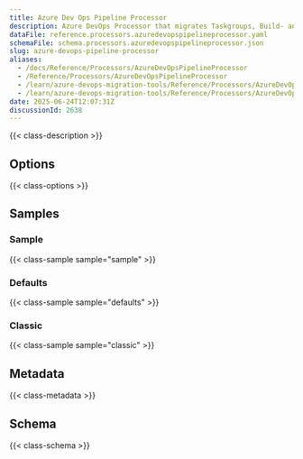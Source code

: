 ```yaml
---
title: Azure Dev Ops Pipeline Processor
description: Azure DevOps Processor that migrates Taskgroups, Build- and Release Pipelines.
dataFile: reference.processors.azuredevopspipelineprocessor.yaml
schemaFile: schema.processors.azuredevopspipelineprocessor.json
slug: azure-devops-pipeline-processor
aliases:
  - /docs/Reference/Processors/AzureDevOpsPipelineProcessor
  - /Reference/Processors/AzureDevOpsPipelineProcessor
  - /learn/azure-devops-migration-tools/Reference/Processors/AzureDevOpsPipelineProcessor
  - /learn/azure-devops-migration-tools/Reference/Processors/AzureDevOpsPipelineProcessor/index.md
date: 2025-06-24T12:07:31Z
discussionId: 2638
---
```


{{< class-description >}}

## Options

{{< class-options >}}

## Samples

### Sample

{{< class-sample sample="sample" >}}

### Defaults

{{< class-sample sample="defaults" >}}

### Classic

{{< class-sample sample="classic" >}}

## Metadata

{{< class-metadata >}}

## Schema

{{< class-schema >}}
